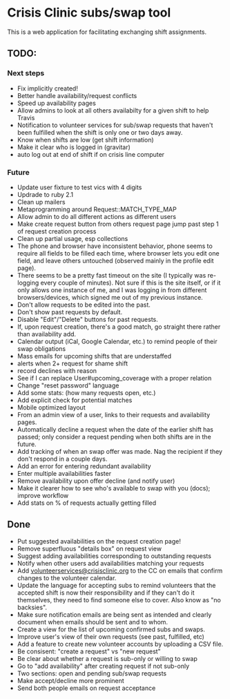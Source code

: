 # Crisis Clinic subs/swap tool

This is a web application for facilitating exchanging shift assignments.

## TODO:
### Next steps
* Fix implicitly created!
* Better handle availability/request conflicts
* Speed up availability pages
* Allow admins to look at all others availabilty for a given shift to help Travis
* Notification to volunteer services for sub/swap requests that haven't been fulfilled when the shift is only one or two days away.
* Know when shifts are low (get shift information)
* Make it clear who is logged in (gravitar)
* auto log out at end of shift if on crisis line computer
### Future
* Update user fixture to test vics with 4 digits
* Updrade to ruby 2.1
* Clean up mailers
* Metaprogramming around Request::MATCH_TYPE_MAP
* Allow admin to do all different actions as different users
* Make create request button from others request page jump past step 1 of request creation process
* Clean up partial usage, esp collections
* The phone and browser have inconsistent behavior, phone seems to require all fields to be filled each time, where browser lets you edit one field, and leave others untouched (observed mainly in the profile edit page).
* There seems to be a pretty fast timeout on the site (I typically was re-logging every couple of minutes).  Not sure if this is the site itself, or if it only allows one instance of me, and I was logging in from different browsers/devices, which signed me out of my previous instance.
* Don't allow requests to be edited into the past.
* Don't show past requests by default.
* Disable "Edit"/"Delete" buttons for past requests.
* If, upon request creation, there's a good match, go straight there rather than availability add.
* Calendar output (iCal, Google Calendar, etc.) to remind people of their swap obligations
* Mass emails for upcoming shifts that are understaffed
* alerts when 2+ request for shame shift
* record declines with reason
* See if I can replace User#upcoming_coverage with a proper relation
* Change "reset password" language
* Add some stats: (how many requests open, etc.)
* Add explicit check for potential matches
* Mobile optimized layout
* From an admin view of a user, links to their requests and availability pages.
* Automatically decline a request when the date of the earlier shift has passed; only consider a request pending when both shifts are in the future.
* Add tracking of when an swap offer was made. Nag the recipient if they don't respond in a couple days.
* Add an error for entering redundant availability
* Enter multiple availabilities faster
* Remove availability upon offer decline (and notify user)
* Make it clearer how to see who's available to swap with you (docs); improve workflow
* Add stats on % of requests actually getting filled

## Done
* Put suggested availabilities on the request creation page!
* Remove superfluous "details box" on request view
* Suggest adding availabilities corresponding to outstanding requests
* Notify when other users add availabilities matching your requests
* Add volunteerservices@crisisclinic.org to the CC on emails that confirm changes to the volunteer calendar.
* Update the language for accepting subs to remind volunteers that the accepted shift is now their responsibility and if they can't do it themselves, they need to find someone else to cover. Also know as "no backsies".
* Make sure notification emails are being sent as intended and clearly document when emails should be sent and to whom.
* Create a view for the list of upcoming confirmed subs and swaps.
* Improve user's view of their own requests (see past, fulfilled, etc)
* Add a feature to create new volunteer accounts by uploading a CSV file.
* Be consisent: "create a request" vs "new request"
* Be clear about whether a request is sub-only or willing to swap
* Go to "add availability" after creating request if not sub-only
* Two sections: open and pending sub/swap requests
* Make accept/decline more prominent
* Send both people emails on request acceptance
